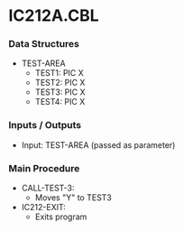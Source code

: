 # IC212A.CBL

### Data Structures
- TEST-AREA
  - TEST1: PIC X
  - TEST2: PIC X
  - TEST3: PIC X
  - TEST4: PIC X

### Inputs / Outputs
- Input: TEST-AREA (passed as parameter)

### Main Procedure
- CALL-TEST-3:
  - Moves "Y" to TEST3
- IC212-EXIT:
  - Exits program